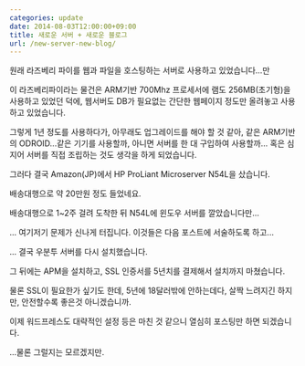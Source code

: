 ```yaml
---
categories: update
date: 2014-08-03T12:00:00+09:00
title: 새로운 서버 + 새로운 블로그
url: /new-server-new-blog/
---
```


원래 라즈베리 파이를 웹과 파일을 호스팅하는 서버로 사용하고 있었습니다...만

이 라즈베리파이라는 물건은 ARM기반 700Mhz 프로세서에 램도 256MB(초기형)을 사용하고 있었던 덕에, 웹서버도 DB가 필요없는 간단한 웹페이지 정도만 올려놓고 사용하고 있었습니다.

그렇게 1년 정도를 사용하다가, 아무래도 업그레이드를 해야 할 것 같아, 같은 ARM기반의 ODROID...같은 기기를 사용할까, 아니면 서버를 한 대 구입하여 사용할까... 혹은 심지어 서버를 직접 조립하는 것도 생각을 하게 되었습니다.

그러다 결국 Amazon(JP)에서 HP ProLiant Microserver N54L을 샀습니다.

배송대행으로 약 20만원 정도 들었네요.

배송대행으로 1~2주 걸려 도착한 뒤 N54L에 윈도우 서버를 깔았습니다만...

... 여기저기 문제가 신나게 터집니다. 이것들은 다음 포스트에 서술하도록 하고...

... 결국 우분투 서버를 다시 설치했습니다.

그 뒤에는 APM을 설치하고, SSL 인증서를 5년치를 결제해서 설치까지 마쳤습니다.

물론 SSL이 필요한가 싶기도 한데, 5년에 18달러밖에 안하는데다, 살짝 느려지긴 하지만, 안전할수록 좋은것 아니겠습니까.

이제 워드프레스도 대략적인 설정 등은 마친 것 같으니 열심히 포스팅만 하면 되겠습니다.

...물론 그럴지는 모르겠지만.
